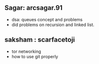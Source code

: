 ## Sagar: arcsagar.91
- dsa:  queues concept and problems 
- did problems on recursion and linked list. 

## saksham : scarfacetoji

- tor networking 
- how to use git properly
